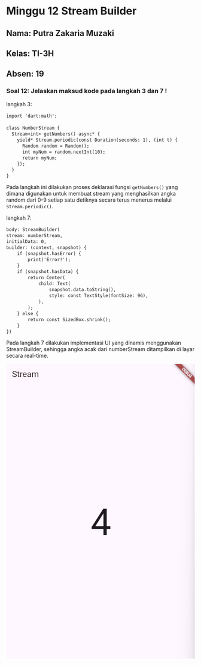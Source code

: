 # Minggu 12 Stream Builder

## Nama: Putra Zakaria Muzaki
## Kelas: TI-3H
## Absen: 19

### Soal 12: Jelaskan maksud kode pada langkah 3 dan 7 !

langkah 3:
```
import 'dart:math';

class NumberStream {
  Stream<int> getNumbers() async* {
    yield* Stream.periodic(const Duration(seconds: 1), (int t) {
      Random random = Random();
      int myNum = random.nextInt(10);
      return myNum;
    });
  }
}
```
Pada langkah ini dilakukan proses deklarasi fungsi `getNumbers()` yang dimana digunakan untuk membuat stream yang menghasilkan angka random dari 0-9 setiap satu detiknya secara terus menerus melalui `Stream.periodic()`.

langkah 7:
```
body: StreamBuilder(
stream: numberStream,
initialData: 0,
builder: (context, snapshot) {
    if (snapshot.hasError) {
        print('Error!');
    }
    if (snapshot.hasData) {
        return Center(
            child: Text(
                snapshot.data.toString(),
                style: const TextStyle(fontSize: 96),
            ),
        );
    } else {
        return const SizedBox.shrink();
    }
})
```
Pada langkah 7 dilakukan implementasi UI yang dinamis menggunakan StreamBuilder, sehingga angka acak dari numberStream ditampilkan di layar secara real-time.

![alt](assets/Soal12.gif)